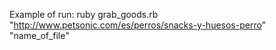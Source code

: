 Example of run: 
ruby grab_goods.rb "http://www.petsonic.com/es/perros/snacks-y-huesos-perro" "name_of_file"
